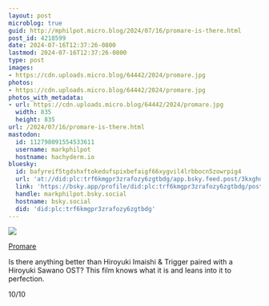 ```yaml
---
layout: post
microblog: true
guid: http://mphilpot.micro.blog/2024/07/16/promare-is-there.html
post_id: 4218599
date: 2024-07-16T12:37:26-0800
lastmod: 2024-07-16T12:37:26-0800
type: post
images:
- https://cdn.uploads.micro.blog/64442/2024/promare.jpg
photos:
- https://cdn.uploads.micro.blog/64442/2024/promare.jpg
photos_with_metadata:
- url: https://cdn.uploads.micro.blog/64442/2024/promare.jpg
  width: 835
  height: 835
url: /2024/07/16/promare-is-there.html
mastodon:
  id: 112798091554533611
  username: markphilpot
  hostname: hachyderm.io
bluesky:
  id: bafyreif5tgdshxftokedufspixbefaigf66xygvil4lrbbocn5zowrpig4
  url: 'at://did:plc:trf6kmgpr3zrafozy6zgtbdg/app.bsky.feed.post/3kxghdfsx5j2k'
  link: 'https://bsky.app/profile/did:plc:trf6kmgpr3zrafozy6zgtbdg/post/3kxghdfsx5j2k'
  handle: markphilpot.bsky.social
  hostname: bsky.social
  did: 'did:plc:trf6kmgpr3zrafozy6zgtbdg'
---
```

![](https://micro.markphilpot.com/uploads/2024/promare.jpg)

[Promare](https://anilist.co/anime/99425/Promare/)

Is there anything better than Hiroyuki Imaishi & Trigger paired with a Hiroyuki Sawano OST? This film knows what it is and leans into it to perfection. 

10/10


